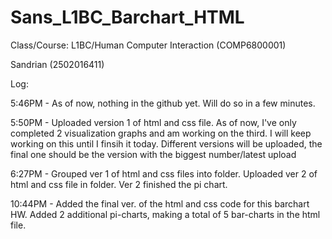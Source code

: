 # Sans_L1BC_Barchart_HTML

Class/Course: L1BC/Human Computer Interaction (COMP6800001)

Sandrian (2502016411)

Log:

5:46PM - As of now, nothing in the github yet. Will do so in a few minutes.

5:50PM - Uploaded version 1 of html and css file. As of now, I've only completed 2 visualization graphs and am working on the third. I will keep working on this until I finsih it today. Different versions will be uploaded, the final one should be the version with the biggest number/latest upload

6:27PM - Grouped ver 1 of html and css files into folder. Uploaded ver 2 of html and css file in folder. Ver 2 finished the pi chart.

10:44PM - Added the final ver. of the html and css code for this barchart HW. Added 2 additional pi-charts, making a total of 5 bar-charts in the html file.
